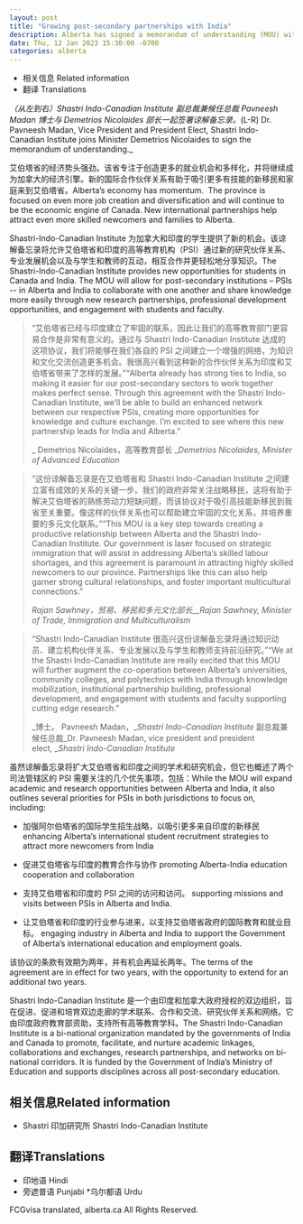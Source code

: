 ```yaml
---
layout: post
title: "Growing post-secondary partnerships with India"
description: Alberta has signed a memorandum of understanding (MOU) with the Shastri Indo-Canadian Institute to strengthen ties between post-secondary institutions in Alberta and India.
date: Thu, 12 Jan 2023 15:30:00 -0700
categories: alberta
---
```


* 相关信息 Related information
* 翻译 Translations

_（从左到右）Shastri Indo-Canadian Institute 副总裁兼候任总裁 Pavneesh Madan 博士与 Demetrios Nicolaides 部长一起签署谅解备忘录。_(L-R) Dr. Pavneesh Madan, Vice President and President Elect, Shastri Indo-Canadian Institute joins Minister Demetrios Nicolaides to sign the memorandum of understanding._

艾伯塔省的经济势头强劲。该省专注于创造更多的就业机会和多样化，并将继续成为加拿大的经济引擎。新的国际合作伙伴关系有助于吸引更多有技能的新移民和家庭来到艾伯塔省。Alberta’s economy has momentum.  The province is focused on even more job creation and diversification and will continue to be the economic engine of Canada. New international partnerships help attract even more skilled newcomers and families to Alberta.

Shastri-Indo-Canadian Institute 为加拿大和印度的学生提供了新的机会。该谅解备忘录将允许艾伯塔省和印度的高等教育机构（PSI）通过新的研究伙伴关系、专业发展机会以及与学生和教师的互动，相互合作并更轻松地分享知识。The Shastri-Indo-Canadian Institute provides new opportunities for students in Canada and India. The MOU will allow for post-secondary institutions – PSIs -- in Alberta and India to collaborate with one another and share knowledge more easily through new research partnerships, professional development opportunities, and engagement with students and faculty.

> “艾伯塔省已经与印度建立了牢固的联系，因此让我们的高等教育部门更容易合作是非常有意义的。通过与 Shastri Indo-Canadian Institute 达成的这项协议，我们将能够在我们各自的 PSI 之间建立一个增强的网络，为知识和文化交流创造更多机会。我很高兴看到这种新的合作伙伴关系为印度和艾伯塔省带来了怎样的发展。”“Alberta already has strong ties to India, so making it easier for our post-secondary sectors to work together makes perfect sense. Through this agreement with the Shastri Indo-Canadian Institute, we’ll be able to build an enhanced network between our respective PSIs, creating more opportunities for knowledge and culture exchange. I’m excited to see where this new partnership leads for India and Alberta.”
>
> _ Demetrios Nicolaides，高等教育部长 __Demetrios Nicolaides, Minister of Advanced Education_

> “这份谅解备忘录是在艾伯塔省和 Shastri Indo-Canadian Institute 之间建立富有成效的关系的关键一步。我们的政府非常关注战略移民，这将有助于解决艾伯塔省的熟练劳动力短缺问题，而该协议对于吸引高技能新移民到我省至关重要。像这样的伙伴关系也可以帮助建立牢固的文化关系，并培养重要的多元文化联系。”“This MOU is a key step towards creating a productive relationship between Alberta and the Shastri Indo-Canadian Institute. Our government is laser focused on strategic immigration that will assist in addressing Alberta’s skilled labour shortages, and this agreement is paramount in attracting highly skilled newcomers to our province. Partnerships like this can also help garner strong cultural relationships, and foster important multicultural connections.”
>
> _Rajan Sawhney，贸易、移民和多元文化部长__Rajan Sawhney, Minister of Trade, Immigration and Multiculturalism_

> “Shastri Indo-Canadian Institute 很高兴这份谅解备忘录将通过知识动员、建立机构伙伴关系、专业发展以及与学生和教师支持前沿研究。”“We at the Shastri Indo-Canadian Institute are really excited that this MOU will further augment the co-operation between Alberta’s universities, community colleges, and polytechnics with India through knowledge mobilization, institutional partnership building, professional development, and engagement with students and faculty supporting cutting edge research.”
>
> _博士。 Pavneesh Madan，__Shastri Indo-Canadian Institute_ 副总裁兼候任总裁_Dr. Pavneesh Madan, vice president and president elect, __Shastri Indo-Canadian Institute_

虽然谅解备忘录将扩大艾伯塔省和印度之间的学术和研究机会，但它也概述了两个司法管辖区的 PSI 需要关注的几个优先事项，包括：While the MOU will expand academic and research opportunities between Alberta and India, it also outlines several priorities for PSIs in both jurisdictions to focus on, including:

* 加强阿尔伯塔省的国际学生招生战略，以吸引更多来自印度的新移民 enhancing Alberta’s international student recruitment strategies to attract more newcomers from India

* 促进艾伯塔省与印度的教育合作与协作 promoting Alberta-India education cooperation and collaboration

* 支持艾伯塔省和印度的 PSI 之间的访问和访问。 supporting missions and visits between PSIs in Alberta and India.

* 让艾伯塔省和印度的行业参与进来，以支持艾伯塔省政府的国际教育和就业目标。 engaging industry in Alberta and India to support the Government of Alberta’s international education and employment goals.

该协议的条款有效期为两年，并有机会再延长两年。The terms of the agreement are in effect for two years, with the opportunity to extend for an additional two years.

Shastri Indo-Canadian Institute 是一个由印度和加拿大政府授权的双边组织，旨在促进、促进和培育双边走廊的学术联系、合作和交流、研究伙伴关系和网络。它由印度政府教育部资助，支持所有高等教育学科。The Shastri Indo-Canadian Institute is a bi-national organization mandated by the governments of India and Canada to promote, facilitate, and nurture academic linkages, collaborations and exchanges, research partnerships, and networks on bi-national corridors. It is funded by the Government of India’s Ministry of Education and supports disciplines across all post-secondary education.

## 相关信息Related information

* Shastri 印加研究所 Shastri Indo-Canadian Institute

## 翻译Translations

* 印地语 Hindi
* 旁遮普语 Punjabi
*乌尔都语 Urdu

FCGvisa translated, alberta.ca All Rights Reserved.
